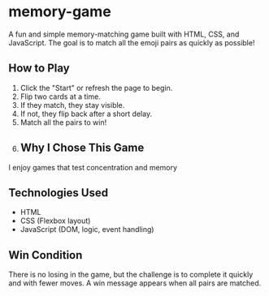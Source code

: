 # memory-game
A fun and simple memory-matching game built with HTML, CSS, and JavaScript. The goal is to match all the emoji pairs as quickly as possible!
##  How to Play
1. Click the "Start" or refresh the page to begin.
2. Flip two cards at a time.
3. If they match, they stay visible.
4. If not, they flip back after a short delay.
5. Match all the pairs to win!
6. ##  Why I Chose This Game
I enjoy games that test concentration and memory
##  Technologies Used
- HTML
- CSS (Flexbox layout)
- JavaScript (DOM, logic, event handling)
 ## Win Condition
There is no losing in the game, but the challenge is to complete it quickly and with fewer moves. A win message appears when all pairs are matched.


